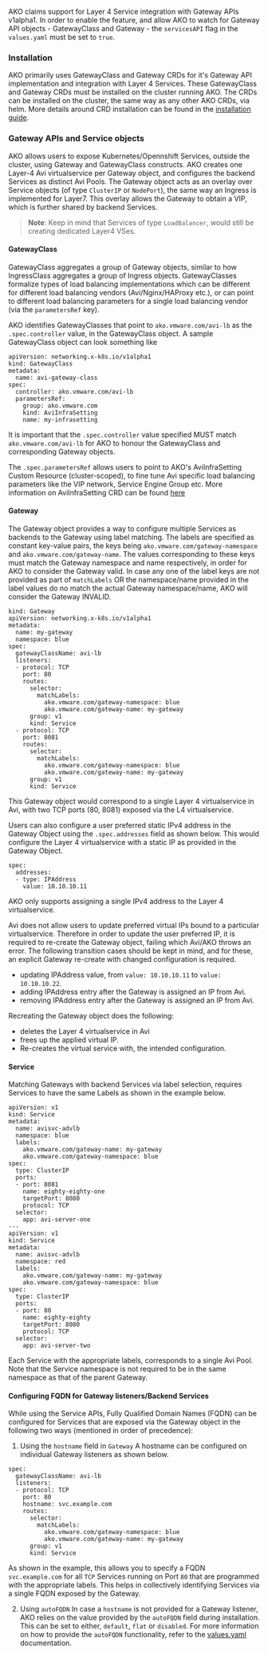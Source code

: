 AKO claims support for Layer 4 Service integration with Gateway APIs v1alpha1. In order to enable the feature, and allow AKO to watch for Gateway API objects - GatewayClass and Gateway - the `servicesAPI` flag in the `values.yaml` must be set to `true`.

### Installation

AKO primarily uses GatewayClass and Gateway CRDs for it's Gateway API implementation and integration with Layer 4 Services. These GatewayClass and Gateway CRDs must be installed on the cluster running AKO. The CRDs can be installed on the cluster, the same way as any other AKO CRDs, via helm. More details around CRD installation can be found in the [installation guide](https://github.com/vmware/load-balancer-and-ingress-services-for-kubernetes/blob/master/docs/install/helm.md).

### Gateway APIs and Service objects

AKO allows users to expose Kubernetes/Opennshift Services, outside the cluster, using Gateway and GatewayClass constructs. AKO creates one Layer-4 Avi virtualservice per Gateway object, and configures the backend Services as distinct Avi Pools. The Gateway object acts as an overlay over Service objects (of type `ClusterIP` or `NodePort`), the same way an Ingress is implemented for Layer7. This overlay allows the Gateway to obtain a VIP, which is further shared by backend Services.

> **Note**: Keep in mind that Services of type `LoadBalancer`, would still be creating dedicated Layer4 VSes.

#### GatewayClass

GatewayClass aggregates a group of Gateway objects, similar to how IngressClass aggregates a group of Ingress objects. GatewayClasses formalize types of load balancing implementations which can be different for different load balancing vendors (Avi/Nginx/HAProxy etc.), or can point to different load balancing parameters for a single load balancing vendor (via the `parametersRef` key).

AKO identifies GatewayClasses that point to `ako.vmware.com/avi-lb` as the `.spec.controller` value, in the GatewayClass object. A sample GatewayClass object can look something like

```
apiVersion: networking.x-k8s.io/v1alpha1
kind: GatewayClass
metadata:
  name: avi-gateway-class
spec:
  controller: ako.vmware.com/avi-lb
  parametersRef:
    group: ako.vmware.com
    kind: AviInfraSetting
    name: my-infrasetting
```

It is important that the `.spec.controller` value specified MUST match `ako.vmware.com/avi-lb` for AKO to honour the GatewayClass and corresponding Gateway objects.

The `.spec.parametersRef` allows users to point to AKO's AviInfraSetting Custom Resource (cluster-scoped), to fine tune Avi specific load balancing parameters like the VIP network, Service Engine Group etc. More information on AviInfraSetting CRD can be found [here](https://github.com/vmware/load-balancer-and-ingress-services-for-kubernetes/blob/master/docs/crds/avinfrasetting.md)


#### Gateway

The Gateway object provides a way to configure multiple Services as backends to the Gateway using label matching. The labels are specified as constant key-value pairs, the keys being `ako.vmware.com/gateway-namespace` and `ako.vmware.com/gateway-name`. The values corresponding to these keys must match the Gateway namespace and name respectively, in order for AKO to consider the Gateway valid. 
In case any one of the label keys are not provided as part of `matchLabels` OR the namespace/name provided in the label values do no match the actual Gateway namespace/name, AKO will consider the Gateway INVALID.

```
kind: Gateway
apiVersion: networking.x-k8s.io/v1alpha1
metadata:
  name: my-gateway
  namespace: blue
spec:
  gatewayClassName: avi-lb
  listeners:
  - protocol: TCP
    port: 80
    routes:
      selector:
        matchLabels:
          ako.vmware.com/gateway-namespace: blue
          ako.vmware.com/gateway-name: my-gateway
      group: v1
      kind: Service
  - protocol: TCP
    port: 8081
    routes:
      selector:
        matchLabels:
          ako.vmware.com/gateway-namespace: blue
          ako.vmware.com/gateway-name: my-gateway
      group: v1
      kind: Service
```

This Gateway object would correspond to a single Layer 4 virtualservice in Avi, with two TCP ports (80, 8081) exposed via the L4 virtualservice.

Users can also configure a user preferred static IPv4 address in the Gateway Object using the `.spec.addresses` field as shown below. This would configure the Layer 4 virtualservice with a static IP as provided in the Gateway Object.


```
spec:
  addresses:
  - type: IPAddress
    value: 10.10.10.11
```

AKO only supports assigning a single IPv4 address to the Layer 4 virtualservice. 

Avi does not allow users to update preferred virtual IPs bound to a particular virtualservice. Therefore in order to update the user preferred IP, it is required to re-create the Gateway object, failing which Avi/AKO throws an error. The following transition cases should be kept in mind, and for these, an explicit Gateway re-create with changed configuration is required.
 - updating IPAddress value, from `value: 10.10.10.11` to `value: 10.10.10.22`.
 - adding IPAddress entry after the Gateway is assigned an IP from Avi.
 - removing IPAddress entry after the Gateway is assigned an IP from Avi.

Recreating the Gateway object does the following:
 - deletes the Layer 4 virtualservice in Avi
 - frees up the applied virtual IP.
 - Re-creates the virtual service with, the intended configuration.


#### Service

Matching Gateways with backend Services via label selection, requires Services to have the same Labels as shown in the example below.

```
apiVersion: v1
kind: Service
metadata:
  name: avisvc-advlb
  namespace: blue
  labels:
    ako.vmware.com/gateway-name: my-gateway
    ako.vmware.com/gateway-namespace: blue
spec:
  type: ClusterIP
  ports:
  - port: 8081
    name: eighty-eighty-one
    targetPort: 8080
    protocol: TCP
  selector:
    app: avi-server-one
---
apiVersion: v1
kind: Service
metadata:
  name: avisvc-advlb
  namespace: red
  labels:
    ako.vmware.com/gateway-name: my-gateway
    ako.vmware.com/gateway-namespace: blue
spec:
  type: ClusterIP
  ports:
  - port: 80
    name: eighty-eighty
    targetPort: 8080
    protocol: TCP
  selector:
    app: avi-server-two
```

Each Service with the appropriate labels, corresponds to a single Avi Pool.
Note that the Service namespace is not required to be in the same namespace as that of the parent Gateway.


#### Configuring FQDN for Gateway listeners/Backend Services

While using the Service APIs, Fully Qualified Domain Names (FQDN) can be configured for Services that are exposed via the Gateway object in the following two ways (mentioned in order of precedence):
1. Using the `hostname` field in `Gateway`
A hostname can be configured on individual Gateway listeners as shown below.

```
spec:
  gatewayClassName: avi-lb
  listeners:
  - protocol: TCP
    port: 80
    hostname: svc.example.com
    routes:
      selector:
        matchLabels:
          ako.vmware.com/gateway-namespace: blue
          ako.vmware.com/gateway-name: my-gateway
      group: v1
      kind: Service
```

As shown in the example, this allows you to specify a FQDN `svc.example.com` for all `TCP` Services running on Port `80` that are programmed with the appropriate labels. This helps in collectively identifying Services via a single FQDN exposed by the Gateway.

2. Using `autoFQDN`
In case a `hostname` is not provided for a Gateway listener, AKO relies on the value provided by the `autoFQDN` field during installation. This can be set to either, `default`, `flat` or `disabled`. For more information on how to provide the `autoFQDN` functionality, refer to the [values.yaml](../values.md#l4settingsautofqdn) documentation.
